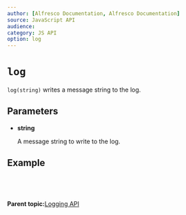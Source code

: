 ```yaml
---
author: [Alfresco Documentation, Alfresco Documentation]
source: JavaScript API
audience: 
category: JS API
option: log
---
```


# `log`

`log(string)` writes a message string to the log.

## Parameters

-   **string**

    A message string to write to the log.


## Example

```

         
      
```

**Parent topic:**[Logging API](../references/API-JS-Logging.md)

